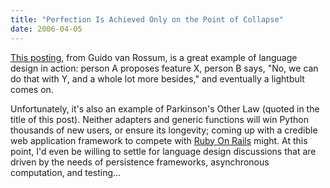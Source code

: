 ```yaml
---
title: "Perfection Is Achieved Only on the Point of Collapse"
date: 2006-04-05
---
```

<p><a href="http://www.artima.com/forums/flat.jsp?forum=106&amp;thread=155123">This posting</a>, from Guido van Rossum, is a great example of language design in action: person A proposes feature X, person B says, "No, we can do that with Y, and a whole lot more besides," and eventually a lightbult comes on.</p>

<p>Unfortunately, it's also an example of Parkinson's Other Law (quoted in the title of this post).  Neither adapters and generic functions will win Python thousands of new users, or ensure its longevity; coming up with a credible web application framework to compete with <a href="http://www.rubyonrails.org">Ruby On Rails</a> might.  At this point, I'd even be willing to settle for language design discussions that are driven by the needs of persistence frameworks, asynchronous computation, and testing…</p>
